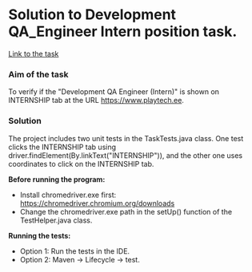 # Solution to Development QA_Engineer Intern position task.

[Link to the task](https://playtech-my.sharepoint.com/:w:/p/kelly_reisbich/EZ2LWXhIC8BElSS_e3jlPosBl3M28Kjq5dFGF0eBjU4lpg?e=P1a9gX)

### Aim of the task
To verify if the "Development QA Engineer (Intern)" is shown on INTERNSHIP tab at the URL https://www.playtech.ee.

### Solution

The project includes two unit tests in the TaskTests.java class. 
One test clicks the INTERNSHIP tab using driver.findElement(By.linkText("INTERNSHIP")), and the other one uses coordinates to click on the INTERNSHIP tab.

**Before running the program:**

* Install chromedriver.exe first: https://chromedriver.chromium.org/downloads
* Change the chromedriver.exe path in the setUp() function of the TestHelper.java class.

**Running the tests:**

* Option 1: Run the tests in the IDE.
* Option 2: Maven -> Lifecycle -> test.
